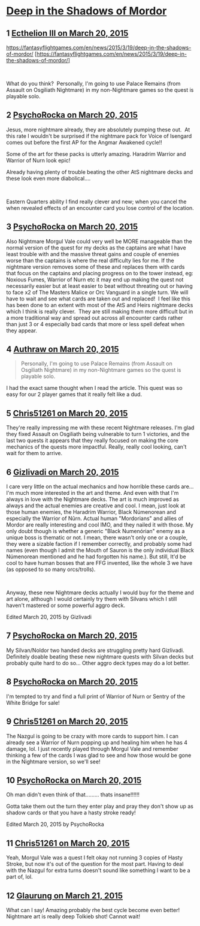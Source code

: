 # [Deep in the Shadows of Mordor](https://community.fantasyflightgames.com/topic/138371-deep-in-the-shadows-of-mordor/)

## 1 [Ecthelion III on March 20, 2015](https://community.fantasyflightgames.com/topic/138371-deep-in-the-shadows-of-mordor/?do=findComment&comment=1498018)

https://fantasyflightgames.com/en/news/2015/3/19/deep-in-the-shadows-of-mordor/ [https://fantasyflightgames.com/en/news/2015/3/19/deep-in-the-shadows-of-mordor/]

 

What do you think?  Personally, I'm going to use Palace Remains (from Assault on Osgiliath Nightmare) in my non-Nightmare games so the quest is playable solo.

## 2 [PsychoRocka on March 20, 2015](https://community.fantasyflightgames.com/topic/138371-deep-in-the-shadows-of-mordor/?do=findComment&comment=1498065)

Jesus, more nightmare already, they are absolutely pumping these out. 
At this rate I wouldn't be surprised if the nightmare pack for Voice of Isengard comes out before the first AP for the Angmar Awakened cycle!!

Some of the art for these packs is utterly amazing. Haradrim Warrior and Warrior of Nurn look epic!

Already having plenty of trouble beating the other AtS nightmare decks and these look even more diabolical....

 

Eastern Quarters ability I find really clever and new; when you cancel the when revealed effects of an encounter card you lose control of the location.

## 3 [PsychoRocka on March 20, 2015](https://community.fantasyflightgames.com/topic/138371-deep-in-the-shadows-of-mordor/?do=findComment&comment=1498147)

Also Nightmare Morgul Vale could very well be MORE manageable than the normal version of the quest for my decks as the captains are what I have least trouble with and the massive threat gains and couple of enemies worse than the captains is where the real difficulty lies for me. If the nightmare version removes some of these and replaces them with cards that focus on the captains and placing progress on to the tower instead, eg: Noxious Fumes, Warrior of Nurn etc it may end up making the quest not necessarily easier but at least easier to beat without threating out or having to face x2 of The Masters Malice or Orc Vanguard in a single turn. We will have to wait and see what cards are taken out and replaced! 
I feel like this has been done to an extent with most of the AtS and Heirs nightmare decks which I think is really clever. 
They are still making them more difficult but in a more traditional way and spread out across all encounter cards rather than just 3 or 4 especially bad cards that more or less spell defeat when they appear. 

## 4 [Authraw on March 20, 2015](https://community.fantasyflightgames.com/topic/138371-deep-in-the-shadows-of-mordor/?do=findComment&comment=1498151)

> Personally, I'm going to use Palace Remains (from Assault on Osgiliath Nightmare) in my non-Nightmare games so the quest is playable solo.

I had the exact same thought when I read the article. This quest was so easy for our 2 player games that it really felt like a dud.

## 5 [Chris51261 on March 20, 2015](https://community.fantasyflightgames.com/topic/138371-deep-in-the-shadows-of-mordor/?do=findComment&comment=1498199)

They're really impressing me with these recent Nightmare releases. I'm glad they fixed Assault on Osgiliath being vulnerable to turn 1 victories, and the last two quests it appears that they really focused on making the core mechanics of the quests more impactful. Really, really cool looking, can't wait for them to arrive. 

## 6 [Gizlivadi on March 20, 2015](https://community.fantasyflightgames.com/topic/138371-deep-in-the-shadows-of-mordor/?do=findComment&comment=1498200)

I care very little on the actual mechanics and how horrible these cards are... I'm much more interested in the art and theme. And even with that I'm always in love with the Nightmare decks. The art is much improved as always and the actual enemies are creative and cool. I mean, just look at those human enemies, the Haradrim Warrior, Black Númenorean and especially the Warrior of Nûrn. Actual human "Mordorians" and allies of Mordor are really interesting and cool IMO, and they nailed it with those. My only doubt though is whether a generic "Black Numenórian" enemy as a unique boss is thematic or not. I mean, there wasn't only one or a couple, they were a sizable faction if I remember correctly, and probably some had names (even though I admit the Mouth of Sauron is the only individual Black Númenorean mentioned and he had forgotten his name.). But still, It'd be cool to have human bosses that are FFG invented, like the whole 3 we have (as opposed to so many orcs/trolls).

 

Anyway, these new Nightmare decks actually I would buy for the theme and art alone, although I would certainly try them with Silvans which I still haven't mastered or some powerful aggro deck.

Edited March 20, 2015 by Gizlivadi

## 7 [PsychoRocka on March 20, 2015](https://community.fantasyflightgames.com/topic/138371-deep-in-the-shadows-of-mordor/?do=findComment&comment=1498226)

My Silvan/Noldor two handed decks are struggling pretty hard Gizlivadi. Definitely doable beating these new nightmare quests with Silvan decks but probably quite hard to do so... Other aggro deck types may do a lot better. 

## 8 [PsychoRocka on March 20, 2015](https://community.fantasyflightgames.com/topic/138371-deep-in-the-shadows-of-mordor/?do=findComment&comment=1498247)

I'm tempted to try and find a full print of Warrior of Nurn or Sentry of the White Bridge for sale!

## 9 [Chris51261 on March 20, 2015](https://community.fantasyflightgames.com/topic/138371-deep-in-the-shadows-of-mordor/?do=findComment&comment=1498251)

The Nazgul is going to be crazy with more cards to support him. I can already see a Warrior of Nurn popping up and healing him when he has 4 damage, lol. I just recently played through Morgul Vale and remember thinking a few of the cards I was glad to see and how those would be gone in the Nightmare version, so we'll see!

## 10 [PsychoRocka on March 20, 2015](https://community.fantasyflightgames.com/topic/138371-deep-in-the-shadows-of-mordor/?do=findComment&comment=1498260)

Oh man didn't even think of that......... thats insane!!!!!! 

Gotta take them out the turn they enter play and pray they don't show up as shadow cards or that you have a hasty stroke ready!

Edited March 20, 2015 by PsychoRocka

## 11 [Chris51261 on March 20, 2015](https://community.fantasyflightgames.com/topic/138371-deep-in-the-shadows-of-mordor/?do=findComment&comment=1499685)

Yeah, Morgul Vale was a quest I felt okay not running 3 copies of Hasty Stroke, but now it's out of the question for the most part. Having to deal with the Nazgul for extra turns doesn't sound like something I want to be a part of, lol. 

## 12 [Glaurung on March 21, 2015](https://community.fantasyflightgames.com/topic/138371-deep-in-the-shadows-of-mordor/?do=findComment&comment=1500093)

What can I say! Amazing probably rhe best cycle become even better! Nightmare art is really deep Tolkieb shot! Cannot wait!


